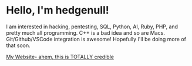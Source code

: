 # Hello, I'm hedgenull!

I am interested in hacking, pentesting, SQL, Python, AI, Ruby, PHP, and pretty much all programming.
C++ is a bad idea and so are Macs. Git/Github/VSCode integration is awesome! Hopefully I'll be doing more of that soon.

[My Website- ahem, this is TOTALLY credible](https://hedge.bearcreek.family)
